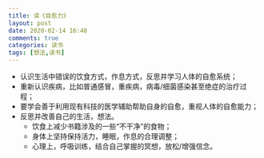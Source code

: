 ```yaml
---
title: 读《自愈力》
layout: post
date: 2020-02-14 16:40
comments: true
categories: 读书
tags: [想法,读书]
---
```

<!--more-->
* 认识生活中错误的饮食方式，作息方式，反思并学习人体的自愈系统；
* 重新认识疾病，比如普通感冒，重疾病，病毒/细菌感染甚至绝症的治疗过程；
* 要学会善于利用现有科技的医学辅助帮助自身的自愈，重视人体的自愈能力；
* 反思并改善自己的生活，想法。
	* 饮食上减少书籍涉及的一些“不干净”的食物；
	* 身体上坚持保持活力，睡眠，作息的合理调整；
	* 心理上，呼吸训练，结合自己掌握的冥想，放松/增强信念。